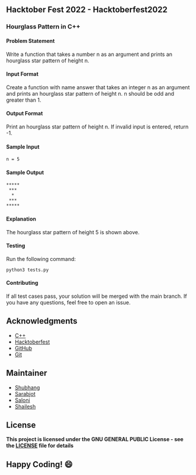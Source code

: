 ## Hacktober Fest 2022 - Hacktoberfest2022

### Hourglass Pattern in C++

#### Problem Statement
Write a function that takes a number n as an argument and prints an hourglass star pattern of height n.

#### Input Format
Create a function with name answer that takes an integer n as an argument and prints an hourglass star pattern of height n. n should be odd and greater than 1.

#### Output Format
Print an hourglass star pattern of height n. If invalid input is entered, return -1.

#### Sample Input
```
n = 5
```

#### Sample Output
```
*****
 ***
  *
 ***
*****
```

#### Explanation
The hourglass star pattern of height 5 is shown above.

#### Testing
Run the following command:
```
python3 tests.py
```
#### Contributing
If all test cases pass, your solution will be merged with the main branch. If you have any questions, feel free to open an issue.

## Acknowledgments
- [C++](http://cplusplus.org/)
- [Hacktoberfest](https://hacktoberfest.digitalocean.com/)
- [GitHub](https://github.com)
- [Git](https://git-scm.com/)

## Maintainer
- [Shubhang](https://github.com/Shubhang-2111)
- [Sarabjot](https://github.com/ricky-aufvaa)
- [Saloni](https://github.com/saloni1202)
- [Shailesh](https://github.com/ShaileshKumar007)

## License
**This project is licensed under the GNU GENERAL PUBLIC License - see the [LICENSE](../../LICENSE) file for details**

## Happy Coding! :smile:
